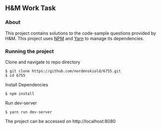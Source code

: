 ## H&M Work Task

### About
This project contains solutions to the code-sample questions provided by H&M.
This project uses [NPM](https://www.npmjs.com/) and [Yarn](https://yarnpkg.com/en/) to manage its dependencies.

### Running the project
Clone and navigate to repo directory
```
$ git clone https://github.com/nordenskiold/6755.git
$ cd 6755
```

Install Dependencies
```
$ npm install
```

Run dev-server
```
$ yarn run dev-server
```

The project can be accessed on http://localhost:8080
